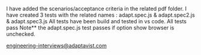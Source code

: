 I have added the scenarios/acceptance criteria in the related pdf folder.
I have created 3 tests with the related names : adapt.spec.js & adapt.spec2.js & adapt.spec3.js
All tests have been build and tested in vs code.
All tests pass
Note** the adapt.spec.js test passes if option show browser is unchecked.


engineering-interviews@adaptavist.com
